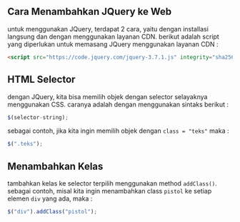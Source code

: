 ## Cara Menambahkan JQuery ke Web
untuk menggunakan JQuery, terdapat 2 cara, yaitu dengan installasi langsung dan dengan menggunakan layanan CDN. berikut adalah script yang diperlukan untuk memasang JQuery menggunakan layanan CDN :

```html
<script src="https://code.jquery.com/jquery-3.7.1.js" integrity="sha256-eKhayi8LEQwp4NKxN+CfCh+3qOVUtJn3QNZ0TciWLP4=" crossorigin="anonymous"></script>
```

## HTML Selector
dengan JQuery, kita bisa memilih objek dengan selector selayaknya menggunakan CSS. caranya adalah dengan menggunakan sintaks berikut :
```js
$(selector-string);
```
sebagai contoh, jika kita ingin memilih objek dengan `class = "teks"` maka :
```js
$(".teks");
```

## Menambahkan Kelas
tambahkan kelas ke selector terpilih menggunakan method `addClass()`. sebagai contoh, misal kita ingin menambahkan class `pistol` ke setiap elemen `div` yang ada, maka :
```js
$("div").addClass("pistol");
```

